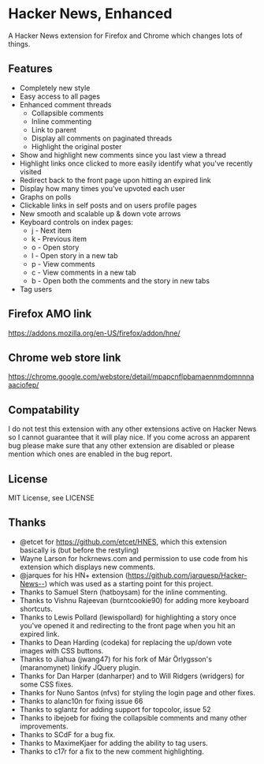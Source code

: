 # Hacker News, Enhanced

A Hacker News extension for Firefox and Chrome which changes lots of things.

## Features

- Completely new style
- Easy access to all pages
- Enhanced comment threads
  - Collapsible comments
  - Inline commenting
  - Link to parent
  - Display all comments on paginated threads
  - Highlight the original poster
- Show and highlight new comments since you last view a thread
- Highlight links once clicked to more easily identify what you've recently visited
- Redirect back to the front page upon hitting an expired link
- Display how many times you've upvoted each user
- Graphs on polls
- Clickable links in self posts and on users profile pages
- New smooth and scalable up & down vote arrows
- Keyboard controls on index pages:
  - j - Next item
  - k - Previous item
  - o - Open story
  - l - Open story in a new tab
  - p - View comments
  - c - View comments in a new tab
  - b - Open both the comments and the story in new tabs
- Tag users

## Firefox AMO link

https://addons.mozilla.org/en-US/firefox/addon/hne/

## Chrome web store link

https://chrome.google.com/webstore/detail/mpapcnflpbamaennmdomnnnaaaciofep/

## Compatability

I do not test this extension with any other extensions active on Hacker News so I cannot guarantee that it will play nice. If you come across an apparent bug please make sure that any other extension are disabled or please mention which ones are enabled in the bug report.

## License

MIT License, see LICENSE

## Thanks

- @etcet for https://github.com/etcet/HNES, which this extension basically is (but before the restyling)
- Wayne Larson for hckrnews.com and permission to use code from his extension which displays new comments.
- @jarques for his HN+ extension (https://github.com/jarquesp/Hacker-News--) which was used as a starting point for this project.
- Thanks to Samuel Stern (hatboysam) for the inline commenting.
- Thanks to Vishnu Rajeevan (burntcookie90) for adding more keyboard shortcuts.
- Thanks to Lewis Pollard (lewispollard) for highlighting a story once you've opened it and redirecting to the front page when you hit an expired link.
- Thanks to Dean Harding (codeka) for replacing the up/down vote images with CSS buttons.
- Thanks to Jiahua (jwang47) for his fork of Már Örlygsson's (maranomynet) linkify JQuery plugin.
- Thanks for Dan Harper (danharper) and to Will Ridgers (wridgers) for some CSS fixes.
- Thanks for Nuno Santos (nfvs) for styling the login page and other fixes.
- Thanks to alanc10n for fixing issue 66
- Thanks to sglantz for adding support for topcolor, issue 52
- Thanks to ibejoeb for fixing the collapsible comments and many other improvements.
- Thanks to SCdF for a bug fix.
- Thanks to MaximeKjaer for adding the ability to tag users.
- Thanks to c17r for a fix to the new comment highlighting.

